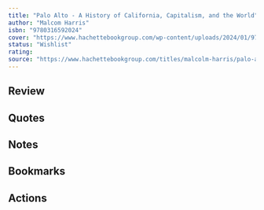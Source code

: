 ```yaml
---
title: "Palo Alto - A History of California, Capitalism, and the World"
author: "Malcom Harris"
isbn: "9780316592024"
cover: "https://www.hachettebookgroup.com/wp-content/uploads/2024/01/9780316592024-1.jpg"
status: "Wishlist"
rating: 
source: "https://www.hachettebookgroup.com/titles/malcolm-harris/palo-alto/9780316592024/"
---
```


## Review

## Quotes

## Notes

## Bookmarks

## Actions

